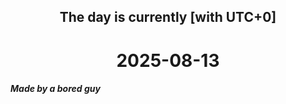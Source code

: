 <h2 align=center>The day is currently [with UTC+0]</h2>
<h1 align=center><!--TIME BEGIN-->2025-08-13<!--TIME END--></h1>
<h5>Made by a bored guy</h5>
